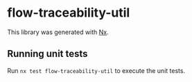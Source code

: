 # flow-traceability-util

This library was generated with [Nx](https://nx.dev).

## Running unit tests

Run `nx test flow-traceability-util` to execute the unit tests.
